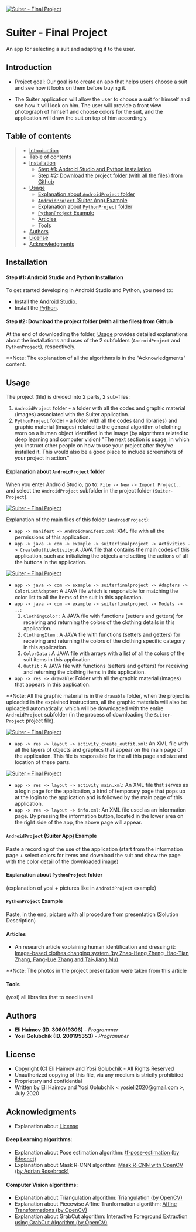 <a href="https://github.com/elihaimov1992/SuiterFinalProject"><img src="https://github.com/elihaimov1992/SuiterFinalProject/blob/master/logo_small.png" title="Suiter - Final Project" alt="Suiter - Final Project"></a>

# Suiter - Final Project

An app for selecting a suit and adapting it to the user.


## Introduction

 * Project goal: Our goal is to create an app that helps users choose a suit and see how it looks on them before buying it.

 * The Suiter application will allow the user to choose a suit for himself and see how it will look on him. The user will provide a front view photograph of himself and 
   choose colors for the suit, and the application will draw the suit on top of him accordingly.


## Table of contents

> * [Introduction](#introduction)
> * [Table of contents](#table-of-contents)
> * [Installation](#installation)
>   * [Step #1: Android Studio and Python Installation](#step-1-android-studio-and-python-installation)
>   * [Step #2: Download the project folder (with all the files) from Github](#step-2-download-the-project-folder-with-all-the-files-from-github)
> * [Usage](#usage)
>   * [Explanation about ` AndroidProject ` folder](#explanation-about-androidproject-folder)
>   * [` AndroidProject ` (Suiter App) Example](#androidproject-suiter-app-example)
>   * [Explanation about ` PythonProject ` folder](#explanation-about-pythonproject-folder)
>   * [` PythonProject ` Example](#pythonproject-example)
>   * [Articles](#articles)
>   * [Tools](#tools)
> * [Authors](#authors)
> * [License](#license)
> * [Acknowledgments](#acknowledgments)


## Installation


#### Step #1: Android Studio and Python Installation

To get started developing in Android Studio and Python, you need to:
 * Install the [Android Studio](https://developer.android.com/studio).
 * Install the [Python](https://www.python.org/downloads/).
 
 
 #### Step #2: Download the project folder (with all the files) from Github
 
 At the end of downloading the folder, [Usage](#usage) provides detailed explanations about the installations and uses of the 2 subfolders (` AndroidProject ` and ` PythonProject `), respectively.
 
**Note: The explanation of all the algorithms is in the "Acknowledgments" content.


## Usage

The project (file) is divided into 2 parts, 2 sub-files:
1. ` AndroidProject ` folder - a folder with all the codes and graphic material (images) associated with the Suiter application.
2. ` PythonProject ` folder - a folder with all the codes (and libraries) and graphic material (images) related to the general algorithm of clothing worn on a human object identified in the image (by algorithms related to deep learning and computer vision)
"The next section is usage, in which you instruct other people on how to use your project after they’ve installed it. This would also be a good place to include screenshots of your project in action."


#### Explanation about ` AndroidProject ` folder

When you enter Android Studio, go to: ` File -> New -> Import Project.. ` and select the ` AndroidProject ` subfolder in the project folder (` Suiter-Project `).


<a href="https://github.com/elihaimov1992/SuiterFinalProject"><img src="https://github.com/elihaimov1992/SuiterFinalProject/blob/master/pic1.jpg" title="Suiter - Final Project" alt="Suiter - Final Project"></a>

Explanation of the main files of this folder (` AndroidProject `):
* ` app -> manifest -> AndroidManifest.xml `: XML file with all the permissions of this application.
* ` app -> java -> com -> example -> suiterfinalproject -> Activities -> CreateOutfitActivity `: A JAVA file that contains the main codes of this application, such as: initializing the objects and setting the actions of all the buttons in the application.


<a href="https://github.com/elihaimov1992/SuiterFinalProject"><img src="https://github.com/elihaimov1992/SuiterFinalProject/blob/master/pic2.jpg" title="Suiter - Final Project" alt="Suiter - Final Project"></a>
* ` app -> java -> com -> example -> suiterfinalproject -> Adapters -> ColorListAdapter `: A JAVA file which is responsible for matching the color list to all the items of the suit in this application.
* ` app -> java -> com -> example -> suiterfinalproject -> Models -> .. `: 
   1. ` ClothingColor ` : A JAVA file with functions (setters and getters) for receiving and returning the colors of the clothing details in this application.
   2. ` ClothingItem ` : A JAVA file with functions (setters and getters) for receiving and returning the colors of the clothing specific category in this application.
   3. ` ColorData ` : A JAVA file with arrays with a list of all the colors of the suit items in this application.
   4. ` Outfit ` : A JAVA file with functions (setters and getters) for receiving and returning the clothing items in this application.
* ` app -> res -> drawable `: Folder with all the graphic material (images) that appears in this application.

**Note: All the graphic material is in the ` drawable ` folder, when the project is uploaded in the explained instructions, all the graphic materials will also be uploaded automatically, which will be downloaded with the entire ` AndroidProject ` subfolder (in the process of downloading the ` Suiter-Project ` project file).


<a href="https://github.com/elihaimov1992/SuiterFinalProject"><img src="https://github.com/elihaimov1992/SuiterFinalProject/blob/master/pic3.jpg" title="Suiter - Final Project" alt="Suiter - Final Project"></a>
* ` app -> res -> layout -> activity_create_outfit.xml `: An XML file with all the layers of objects and graphics that appear on the main page of the application. This file is responsible for the all this page and size and location of these parts.


<a href="https://github.com/elihaimov1992/SuiterFinalProject"><img src="https://github.com/elihaimov1992/SuiterFinalProject/blob/master/pic4.jpg" title="Suiter - Final Project" alt="Suiter - Final Project"></a>
* ` app -> res -> layout -> activity_main.xml `: An XML file that serves as a login page for the application, a kind of temporary page that pops up at the login to the application and is followed by the main page of this application.
* ` app -> res -> layout -> info.xml `: An XML file used as an information page. By pressing the information button, located in the lower area on the right side of the app, the above page will appear.


#### ` AndroidProject ` (Suiter App) Example

Paste a recording of the use of the application (start from the information page + select colors for items and download the suit and show the page with the color detail of the downloaded image)


#### Explanation about ` PythonProject ` folder

(explanation of yosi + pictures like in ` AndroidProject ` example)


#### ` PythonProject ` Example

Paste, in the end, picture with all procedure from presentation (Solution Description)


#### Articles
* An research article explaining human identification and dressing it: 
[Image-based clothes changing system (by Zhao-Heng Zheng, Hao-Tian Zhang, Fang-Lue Zhang and Tai-Jiang Mu)](https://link.springer.com/content/pdf/10.1007/s41095-017-0084-6.pdf)

**Note: The photos in the project presentation were taken from this article


#### Tools

(yosi) all libraries that to need install


## Authors

* **Eli Haimov (ID. 308019306)** - *Programmer*
* **Yosi Golubchik (ID. 209195353)** - *Programmer*


## License

* Copyright (C) Eli Haimov and Yosi Golubchik - All Rights Reserved
* Unauthorized copying of this file, via any medium is strictly prohibited
* Proprietary and confidential
* Written by Eli Haimov and Yosi Golubchik < yosieli2020@gmail.com >, July 2020


## Acknowledgments

* Explanation about [License](https://softwareengineering.stackexchange.com/questions/68134/best-existing-license-for-closed-source-code)


#### Deep Learning algorithms:
* Explanation about Pose estimation algorithm: [tf-pose-estimation (by ildoonet)](https://github.com/ildoonet/tf-pose-estimation)
* Explanation about Mask R-CNN algorithm: [Mask R-CNN with OpenCV (by Adrian Rosebrock)](https://www.pyimagesearch.com/2018/11/19/mask-r-cnn-with-opencv/)

#### Computer Vision algorithms:
* Explanation about Triangulation algorithm: [Triangulation (by OpenCV)](https://docs.opencv.org/3.4/d0/dbd/group__triangulation.html)
* Explanation about Piecewise Affine Tranformation algorithm: [Affine Transformations (by OpenCV)](https://docs.opencv.org/3.4/d4/d61/tutorial_warp_affine.html)
* Explanation about GrabCut algorithm: [Interactive Foreground Extraction using GrabCut Algorithm (by OpenCV)](https://docs.opencv.org/trunk/d8/d83/tutorial_py_grabcut.html)

